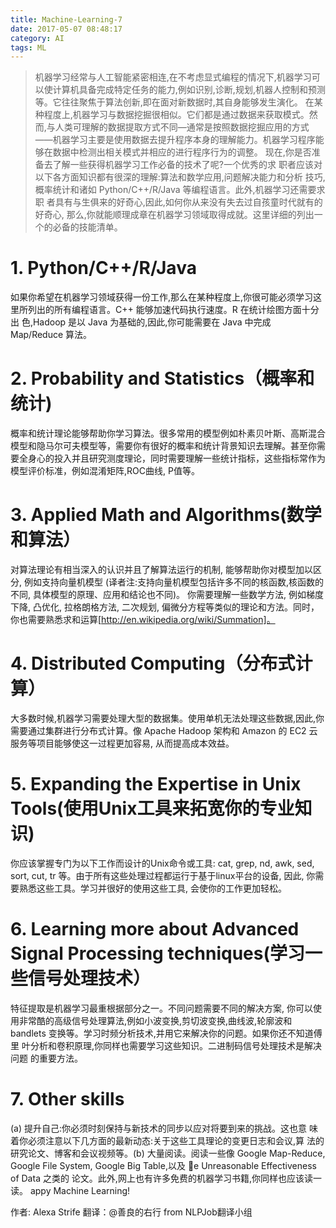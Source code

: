 ```yaml
---
title: Machine-Learning-7
date: 2017-05-07 08:48:17
category: AI
tags: ML
---
```

>机器学习经常与人工智能紧密相连,在不考虑显式编程的情况下,机器学习可以使计算机具备完成特定任务的能力,例如识别,诊断,规划,机器人控制和预测等。它往往聚焦于算法创新,即在面对新数据时,其自身能够发生演化。
在某种程度上,机器学习与数据挖掘很相似。它们都是通过数据来获取模式。然而,与人类可理解的数据提取方式不同—通常是按照数据挖掘应用的方式——机器学习主要是使用数据去提升程序本身的理解能力。机器学习程序能够在数据中检测出相关模式并相应的进行程序行为的调整。
现在,你是否准备去了解一些获得机器学习工作必备的技术了呢?一个优秀的求 职者应该对以下各方面知识都有很深的理解:算法和数学应用,问题解决能力和分析 技巧,概率统计和诸如 Python/C++/R/Java 等编程语言。此外,机器学习还需要求职 者具有与生俱来的好奇心,因此,如何你从来没有失去过自孩童时代就有的好奇心, 那么,你就能顺理成章在机器学习领域取得成就。这里详细的列出一个的必备的技能清单。

# 1. Python/C++/R/Java
如果你希望在机器学习领域获得一份工作,那么在某种程度上,你很可能必须学习这里所列出的所有编程语言。C++ 能够加速代码执行速度。R 在统计绘图方面十分出 色,Hadoop 是以 Java 为基础的,因此,你可能需要在 Java 中完成 Map/Reduce 算法。

# 2. Probability and Statistics（概率和统计)
概率和统计理论能够帮助你学习算法。很多常用的模型例如朴素贝叶斯、高斯混合模型和隐马尔可夫模型等，需要你有很好的概率和统计背景知识去理解。甚至你需要全身心的投入并且研究测度理论，同时需要理解一些统计指标，这些指标常作为模型评价标准，例如混淆矩阵,ROC曲线, P值等。

# 3. Applied Math and Algorithms(数学和算法）
对算法理论有相当深入的认识并且了解算法运行的机制, 能够帮助你对模型加以区分, 例如支持向量机模型 (译者注:支持向量机模型包括许多不同的核函数,核函数的不同, 具体模型的原理、应用和结论也不同)。 你需要理解一些数学方法, 例如梯度下降, 凸优化, 拉格朗格方法, 二次规划, 偏微分方程等类似的理论和方法。同时，你也需要熟悉求和运算[http://en.wikipedia.org/wiki/Summation]。

# 4. Distributed Computing（分布式计算）
大多数时候,机器学习需要处理大型的数据集。使用单机无法处理这些数据,因此,你需要通过集群进行分布式计算。像 Apache Hadoop 架构和 Amazon 的 EC2 云服务等项目能够使这一过程更加容易, 从而提高成本效益。

# 5. Expanding the Expertise in Unix Tools(使用Unix工具来拓宽你的专业知识)
你应该掌握专门为以下工作而设计的Unix命令或工具: cat, grep, nd, awk, sed, sort, cut, tr 等。由于所有这些处理过程都运行于基于linux平台的设备, 因此, 你需要熟悉这些工具。学习并很好的使用这些工具, 会使你的工作更加轻松。

# 6. Learning more about Advanced Signal Processing techniques(学习一些信号处理技术）
特征提取是机器学习最重根据部分之一。不同问题需要不同的解决方案, 你可以使用非常酷的高级信号处理算法,例如小波变换,剪切波变换,曲线波,轮廓波和 bandlets 变换等。学习时频分析技术,并用它来解决你的问题。如果你还不知道傅里 叶分析和卷积原理,你同样也需要学习这些知识。二进制码信号处理技术是解决问题 的重要方法。

# 7. Other skills
(a) 提升自己:你必须时刻保持与新技术的同步以应对将要到来的挑战。这也意 味着你必须注意以下几方面的最新动态:关于这些工具理论的变更日志和会议,算 法的研究论文、博客和会议视频等。(b) 大量阅读。阅读一些像 Google Map-Reduce, Google File System, Google Big Table,以及 e Unreasonable Effectiveness of Data 之类的 论文。此外,网上也有许多免费的机器学习书籍,你同样也应该读一读。
appy Machine Learning!

作者: Alexa Strife
翻译：@善良的右行 from NLPJob翻译小组

